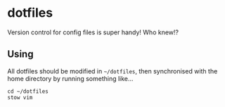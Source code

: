 dotfiles
========

Version control for config files is super handy! Who knew!?

Using
-----

All dotfiles should be modified in `~/dotfiles`, then synchronised with the home directory by running something like...
```shell
cd ~/dotfiles
stow vim
```
